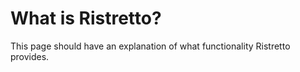 # What is Ristretto?

This page should have an explanation of what functionality Ristretto
provides.
